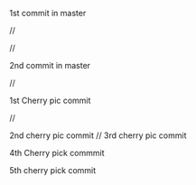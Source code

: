 1st commit in master

//

//

2nd commit in master


//

1st Cherry pic commit

//

2nd cherry pic commit
//
3rd cherry pic commit

4th Cherry pick commmit

5th cherry pick commit 